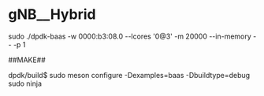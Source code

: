 # gNB__Hybrid

sudo ./dpdk-baas -w 0000:b3:08.0 --lcores '0@3' -m 20000 --in-memory -- -p 1

##MAKE##

dpdk/build$ sudo meson configure -Dexamples=baas -Dbuildtype=debug  
sudo ninja 

